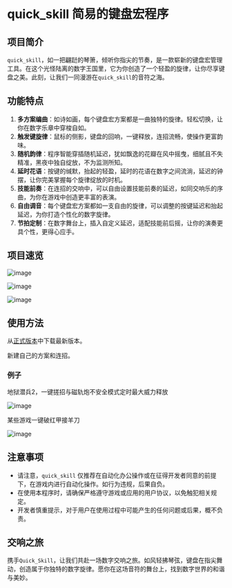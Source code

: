 # quick_skill 简易的键盘宏程序

## 项目简介

`quick_skill`，如一把翩跹的琴箫，倾听你指尖的节奏，是一款崭新的键盘宏管理工具。在这个光怪陆离的数字王国里，它为你创造了一个轻盈的旋律，让你尽享键盘之美。此刻，让我们一同漫游在`quick_skill`的音符之海。

## 功能特点

1. **多方案编曲**：如诗如画，每个键盘宏方案都是一曲独特的旋律。轻松切换，让你在数字乐章中穿梭自如。
2. **触发键旋律**：鼠标的侧影，键盘的回响，一键释放，连招流畅，使操作更富韵味。
3. **随机韵律**：程序智能穿插随机延迟，犹如飘逸的花瓣在风中摇曳，细腻且不失精准，黑夜中独自绽放，不为监测所知。
4. **延时花语**：按键的缄默，抬起的轻盈，延时的花语在数字之间流淌，延迟的钟摆，让你完美掌握每个旋律绽放的时机。
5. **技能前奏**：在连招的交响中，可以自由设置技能前奏的延迟，如同交响乐的序曲，为你在游戏中创造更丰富的表演。
6. **自由调音**：每个键盘宏方案都如一支自由的旋律，可以调整的按键延迟和抬起延迟，为你打造个性化的数字旋律。
7. **节拍定制**：在数字舞台上，插入自定义延迟，适配技能前后摇，让你的演奏更具个性，更得心应手。

## 项目速览

![image](https://github.com/intmian/quick_skill/assets/38103855/9b42afbd-6836-4eab-ad3d-2e27f6b58448)

![image](https://github.com/intmian/quick_skill/assets/38103855/d293064c-7407-4ad9-b87d-50f29263111a)

![image](https://github.com/intmian/quick_skill/assets/38103855/51709ee0-d170-417a-8d17-5ca861895ce6)

## 使用方法
从[正式版本](https://github.com/intmian/quick_skill/releases/)中下载最新版本。

新建自己的方案和连招。

### 例子
地狱潜兵2，一键搓招与磁轨炮不安全模式定时最大威力释放

![image](https://github.com/user-attachments/assets/4d968bbd-84d8-4e9a-8504-e67685043530)


某些游戏一键破红甲接羊刀

![image](https://github.com/intmian/quick_skill/assets/38103855/d0e9b57c-5ead-4b56-843b-43639871d05e)

## 注意事项

- 请注意，`quick_skill` 仅推荐在自动化办公操作或在征得开发者同意的前提下，在游戏内进行自动化操作。如行为违规，后果自负。
- 在使用本程序时，请确保严格遵守游戏或应用的用户协议，以免触犯相关规定。
- 开发者慎重提示，对于用户在使用过程中可能产生的任何问题或后果，概不负责。

## 交响之旅

携手`Quick_Skill`，让我们共赴一场数字交响之旅。如风轻拂琴弦，键盘在指尖舞动，创造属于你独特的数字旋律。愿你在这场音符的舞台上，找到数字世界的和谐与美妙。
